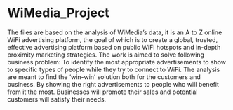 # WiMedia_Project
The files are based on the analysis of WiMedia’s data, it is an A to Z online WiFi advertising platform, the goal of which is to create a global, trusted, effective advertising platform based on public WiFi hotspots and in-depth proximity marketing strategies.
The work is aimed to solve following business problem:
To identify the most appropriate advertisements to show to specific types of people while they try to connect to WiFi. 
The analysis are meant to find the ‘win-win’ solution both for the customers and business. By showing the right advertisements to people who will benefit from it the most. Businesses will promote their sales and potential customers will satisfy their needs. 
